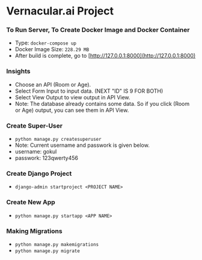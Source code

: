 # Vernacular.ai Project

### To Run Server, To Create Docker Image and Docker Container
- Type: `docker-compose up`
- Docker Image Size: `228.29 MB`
- After build is complete, go to [http://127.0.0.1:8000](http://127.0.0.1:8000)

### Insights
- Choose an API (Room or Age).
- Select Form Input to input data. (NEXT "ID" IS 9 FOR BOTH)
- Select View Output to view output in API View.
- Note: The database already contains some data. So if you click (Room or Age) output, you can see them in API View.

### Create Super-User
- `python manage.py createsuperuser`
- Note: Current username and passwork is given below.
 - username: gokul
 - passwork: 123qwerty456

### Create Django Project
- `django-admin startproject <PROJECT NAME>`

### Create New App
- `python manage.py startapp <APP NAME>`

### Making Migrations
- `python manage.py makemigrations`
- `python manage.py migrate`




